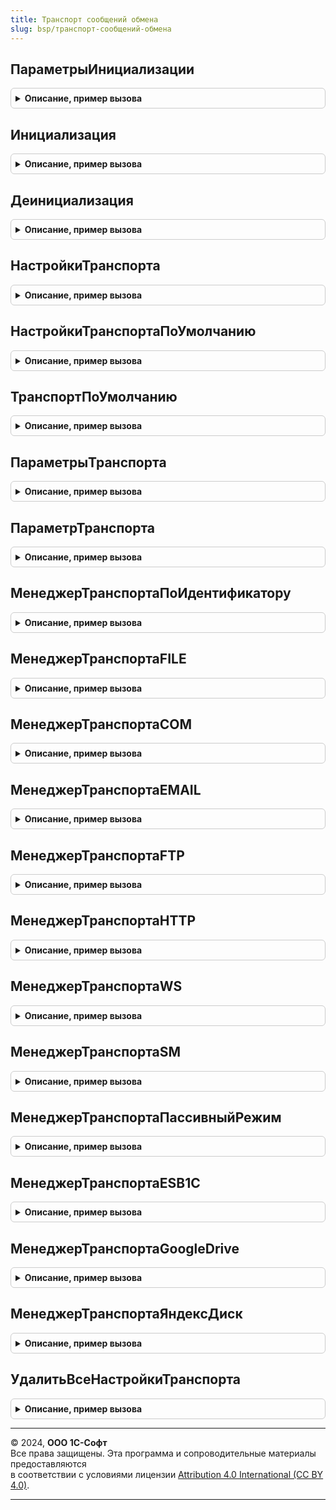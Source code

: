 ```yaml
---
title: Транспорт сообщений обмена
slug: bsp/транспорт-сообщений-обмена
---
```



## ПараметрыИнициализации
<details style="margin: 1em 0; padding: 0.5em; border: 1px solid #ccc; border-radius: 6px;">

<summary style="font-weight: bold; cursor: pointer;">Описание, пример вызова</summary>

```bsl

// Параметры инициализации.
//
// Параметры:
//  ИдентификаторТранспорта - Строка - идентифкатор транспорта
//
// Возвращаемое значение:
//  Структура:
//   * Корреспондент - ПланОбменаСсылка, Неопределено - ссылка на узел плана обмена
//   * ИмяПланаОбмена - Строка
//   * ИмяПланаОбменаКорреспондента - Строка
//   * ИдентификаторТранспорта - Строка
//   * НастройкиТранспорта - Структура - состав повторяет реквизиты обработки транспорта
//   * ДанныеАутентификации - Структура - состав повторяет реквизиты обработки транспорта,
//   но только данные аутентификации, например: Пароль, ИмяПользоватля
//
Функция ПараметрыИнициализации(ИдентификаторТранспорта = "") Экспорт
```

Пример вызова
```bsl
Результат = ТранспортСообщенийОбмена.ПараметрыИнициализации(ИдентификаторТранспорта);
```
</details>

## Инициализация
<details style="margin: 1em 0; padding: 0.5em; border: 1px solid #ccc; border-radius: 6px;">

<summary style="font-weight: bold; cursor: pointer;">Описание, пример вызова</summary>

```bsl

// Инициализация обарботки транспорта.
//
// Параметры:
//  ПараметрыИнициализации - Структура:
//   * Корреспондент - ПланОбменаСсылка - ссылка на узел плана обмена. Если значение задано,
//   то будут заполнены настройки транспорта (реквизиты обработки).
//   * ИмяПланаОбмена - Строка
//   * ИмяПланаОбменаКорреспондента - Строка
//   * ИдентификаторТранспорта - Строка - доступный индентфикатор транспорта.
//   Доступные идентфикаторы см. ДоступныеТипыТранспорта
//   * НастройкиТранспорта - Структура - состав повторяет реквизиты обработки транспорта,
//   * ДанныеАутентификации - Структура - состав повторяет реквизиты обработки транспорта,
//   но только данные аутентификации, например: Пароль, ИмяПользоватля
//
// Возвращаемое значение:
//   ОбработкаОбъект.ТранспортСообщенийОбменаCOM,
//   ОбработкаОбъект.ТранспортСообщенийОбменаEMAIL,
//   ОбработкаОбъект.ТранспортСообщенийОбменаESB1C,
//   ОбработкаОбъект.ТранспортСообщенийОбменаFILE,
//   ОбработкаОбъект.ТранспортСообщенийОбменаFTP,
//   ОбработкаОбъект.ТранспортСообщенийОбменаGoogleDrive,
//   ОбработкаОбъект.ТранспортСообщенийОбменаHTTP,
//   ОбработкаОбъект.ТранспортСообщенийОбменаSM,
//   ОбработкаОбъект.ТранспортСообщенийОбменаWS,
//   ОбработкаОбъект.ТранспортСообщенийОбменаПассивныйРежим,
//   ОбработкаОбъект.ТранспортСообщенийОбменаЯндексДиск - обработка заданного типа транспорта с заполненными параметрами.
//    При инициализации создатся ВременныйКаталог, задается временное имя файла СообщениеОбмена,
//    а так же шаблоны имен файлов (ШаблоныИменДляПолученияСообщения) для получения
//
Функция Инициализация(ПараметрыИнициализации) Экспорт
```

Пример вызова
```bsl
Результат = ТранспортСообщенийОбмена.Инициализация(ПараметрыИнициализации) 
```
</details>

## Деинициализация
<details style="margin: 1em 0; padding: 0.5em; border: 1px solid #ccc; border-radius: 6px;">

<summary style="font-weight: bold; cursor: pointer;">Описание, пример вызова</summary>

```bsl

// Уничтожение обработки трансорта, удаление временного каталога обмена
//
// Параметры:
//  Транспорт - ОбработкаОбъект.ТранспортСообщенийОбменаCOM,
//            - ОбработкаОбъект.ТранспортСообщенийОбменаEMAIL,
//            - ОбработкаОбъект.ТранспортСообщенийОбменаESB1C,
//            - ОбработкаОбъект.ТранспортСообщенийОбменаFILE,
//            - ОбработкаОбъект.ТранспортСообщенийОбменаFTP,
//            - ОбработкаОбъект.ТранспортСообщенийОбменаGoogleDrive,
//            - ОбработкаОбъект.ТранспортСообщенийОбменаHTTP,
//            - ОбработкаОбъект.ТранспортСообщенийОбменаSM,
//            - ОбработкаОбъект.ТранспортСообщенийОбменаWS,
//            - ОбработкаОбъект.ТранспортСообщенийОбменаПассивныйРежим,
//            - ОбработкаОбъект.ТранспортСообщенийОбменаЯндексДиск - обработка транспорта сообщений обмена.
//
// Возвращаемое значение:
//  Булево - Истина при удачном выполнении, Ложь - при возникновении ошибки.
//
Функция Деинициализация(Транспорт) Экспорт
```

Пример вызова
```bsl
Результат = ТранспортСообщенийОбмена.Деинициализация(Транспорт) 
```
</details>

## НастройкиТранспорта
<details style="margin: 1em 0; padding: 0.5em; border: 1px solid #ccc; border-radius: 6px;">

<summary style="font-weight: bold; cursor: pointer;">Описание, пример вызова</summary>

```bsl

// Настройки транспорта.
//
// Параметры:
//  Корреспондент - ПланОбменаСсылка - корреспондент
//  ИдентификаторТранспорта - Строка - идентификатор транспорта
//
// Возвращаемое значение:
//  Структура - настройки транспорта (рекизиты обработки транспорта)
//
Функция НастройкиТранспорта(Корреспондент, ИдентификаторТранспорта) Экспорт
```

Пример вызова
```bsl
Результат = ТранспортСообщенийОбмена.НастройкиТранспорта(Корреспондент, ИдентификаторТранспорта) 
```
</details>

## НастройкиТранспортаПоУмолчанию
<details style="margin: 1em 0; padding: 0.5em; border: 1px solid #ccc; border-radius: 6px;">

<summary style="font-weight: bold; cursor: pointer;">Описание, пример вызова</summary>

```bsl

// Настройки транспорта по умолчанию.
//
// Параметры:
//  Корреспондент - ПланОбменаСсылка
//  ИдентификаторТранспорта - Строка - возвращает идентификатор транспорта заданный по умолчанию
//
// Возвращаемое значение:
//  Структура - настройки транспорта по умолчанию (рекизиты обработки транспорта)
//
Функция НастройкиТранспортаПоУмолчанию(Корреспондент, ИдентификаторТранспорта = "") Экспорт
```

Пример вызова
```bsl
Результат = ТранспортСообщенийОбмена.НастройкиТранспортаПоУмолчанию(Корреспондент, ИдентификаторТранспорта);
```
</details>

## ТранспортПоУмолчанию
<details style="margin: 1em 0; padding: 0.5em; border: 1px solid #ccc; border-radius: 6px;">

<summary style="font-weight: bold; cursor: pointer;">Описание, пример вызова</summary>

```bsl

// Транспорт по умолчанию.
//
// Параметры:
//  Корреспондент - ПланОбменаСсылка - корреспондент
//
// Возвращаемое значение:
//  Строка - идентфикатор транспорта
//
Функция ТранспортПоУмолчанию(Корреспондент) Экспорт
```

Пример вызова
```bsl
Результат = ТранспортСообщенийОбмена.ТранспортПоУмолчанию(Корреспондент) 
```
</details>

## ПараметрыТранспорта
<details style="margin: 1em 0; padding: 0.5em; border: 1px solid #ccc; border-radius: 6px;">

<summary style="font-weight: bold; cursor: pointer;">Описание, пример вызова</summary>

```bsl

// Параметры транспорта (обработки транспорта).
//
// Параметры:
//  ИдентификаторТранспорта - Строка - идентификатор транспорта
//
// Возвращаемое значение:
//   Неопределено, Структура - см. СтруктураПараметровТранспорта
//
Функция ПараметрыТранспорта(Знач ИдентификаторТранспорта) Экспорт
```

Пример вызова
```bsl
Результат = ТранспортСообщенийОбмена.ПараметрыТранспорта(ИдентификаторТранспорта) 
```
</details>

## ПараметрТранспорта
<details style="margin: 1em 0; padding: 0.5em; border: 1px solid #ccc; border-radius: 6px;">

<summary style="font-weight: bold; cursor: pointer;">Описание, пример вызова</summary>

```bsl

// Параметр транспорта (обработки транспорта).
//
// Параметры:
//  ИдентификаторТранспорта - Строка - идентификатор транспорта
//  ИмяПараметра - Строка - имя параметра транспорта. Список параметров см. СтруктураПараметровТранспорта
//
// Возвращаемое значение:
//  Произвольный
//
Функция ПараметрТранспорта(Знач ИдентификаторТранспорта, ИмяПараметра) Экспорт
```

Пример вызова
```bsl
Результат = ТранспортСообщенийОбмена.ПараметрТранспорта(ИдентификаторТранспорта, ИмяПараметра) 
```
</details>

## МенеджерТранспортаПоИдентификатору
<details style="margin: 1em 0; padding: 0.5em; border: 1px solid #ccc; border-radius: 6px;">

<summary style="font-weight: bold; cursor: pointer;">Описание, пример вызова</summary>

```bsl

// Возвращает обработку транспорта по ее идентификатору.
//
// Параметры:
//  ИдентификаторТранспорта - Строка - идентификатор транспорта
//
// Возвращаемое значение:
//  Произвольный - менеджер обработки транспорта
//
Функция МенеджерТранспортаПоИдентификатору(ИдентификаторТранспорта) Экспорт
```

Пример вызова
```bsl
Результат = ТранспортСообщенийОбмена.МенеджерТранспортаПоИдентификатору(ИдентификаторТранспорта) 
```
</details>

## МенеджерТранспортаFILE
<details style="margin: 1em 0; padding: 0.5em; border: 1px solid #ccc; border-radius: 6px;">

<summary style="font-weight: bold; cursor: pointer;">Описание, пример вызова</summary>

```bsl

// Возвращает менеджер обработки транспорта FILE.
//
// Возвращаемое значение:
//  ОбработкаМенеджер.ТранспортСообщенийОбменаFILE
//
Функция МенеджерТранспортаFILE() Экспорт
```

Пример вызова
```bsl
Результат = ТранспортСообщенийОбмена.МенеджерТранспортаFILE() 
```
</details>

## МенеджерТранспортаCOM
<details style="margin: 1em 0; padding: 0.5em; border: 1px solid #ccc; border-radius: 6px;">

<summary style="font-weight: bold; cursor: pointer;">Описание, пример вызова</summary>

```bsl

// Возвращает менеджер обработки транспорта COM.
//
// Возвращаемое значение:
//  ОбработкаМенеджер.ТранспортСообщенийОбменаCOM
//
Функция МенеджерТранспортаCOM() Экспорт
```

Пример вызова
```bsl
Результат = ТранспортСообщенийОбмена.МенеджерТранспортаCOM() 
```
</details>

## МенеджерТранспортаEMAIL
<details style="margin: 1em 0; padding: 0.5em; border: 1px solid #ccc; border-radius: 6px;">

<summary style="font-weight: bold; cursor: pointer;">Описание, пример вызова</summary>

```bsl

// Возвращает менеджер обработки транспорта EMAIL.
//
// Возвращаемое значение:
//  ОбработкаМенеджер.ТранспортСообщенийОбменаEMAIL
//
Функция МенеджерТранспортаEMAIL() Экспорт
```

Пример вызова
```bsl
Результат = ТранспортСообщенийОбмена.МенеджерТранспортаEMAIL() 
```
</details>

## МенеджерТранспортаFTP
<details style="margin: 1em 0; padding: 0.5em; border: 1px solid #ccc; border-radius: 6px;">

<summary style="font-weight: bold; cursor: pointer;">Описание, пример вызова</summary>

```bsl

// Возвращает менеджер обработки транспорта FTP.
//
// Возвращаемое значение:
//  ОбработкаМенеджер.ТранспортСообщенийОбменаFTP
//
Функция МенеджерТранспортаFTP() Экспорт
```

Пример вызова
```bsl
Результат = ТранспортСообщенийОбмена.МенеджерТранспортаFTP() 
```
</details>

## МенеджерТранспортаHTTP
<details style="margin: 1em 0; padding: 0.5em; border: 1px solid #ccc; border-radius: 6px;">

<summary style="font-weight: bold; cursor: pointer;">Описание, пример вызова</summary>

```bsl

// Возвращает менеджер обработки транспорта HTTP.
//
// Возвращаемое значение:
//  ОбработкаМенеджер.ТранспортСообщенийОбменаHTTP
//
Функция МенеджерТранспортаHTTP() Экспорт
```

Пример вызова
```bsl
Результат = ТранспортСообщенийОбмена.МенеджерТранспортаHTTP() 
```
</details>

## МенеджерТранспортаWS
<details style="margin: 1em 0; padding: 0.5em; border: 1px solid #ccc; border-radius: 6px;">

<summary style="font-weight: bold; cursor: pointer;">Описание, пример вызова</summary>

```bsl

// Возвращает менеджер обработки транспорта WS.
//
// Возвращаемое значение:
//  ОбработкаМенеджер.ТранспортСообщенийОбменаWS
//
Функция МенеджерТранспортаWS() Экспорт
```

Пример вызова
```bsl
Результат = ТранспортСообщенийОбмена.МенеджерТранспортаWS() 
```
</details>

## МенеджерТранспортаSM
<details style="margin: 1em 0; padding: 0.5em; border: 1px solid #ccc; border-radius: 6px;">

<summary style="font-weight: bold; cursor: pointer;">Описание, пример вызова</summary>

```bsl

// Возвращает менеджер обработки транспорта SM.
//
// Возвращаемое значение:
//  ОбработкаМенеджер.ТранспортСообщенийОбменаSM
//
Функция МенеджерТранспортаSM() Экспорт
```

Пример вызова
```bsl
Результат = ТранспортСообщенийОбмена.МенеджерТранспортаSM() 
```
</details>

## МенеджерТранспортаПассивныйРежим
<details style="margin: 1em 0; padding: 0.5em; border: 1px solid #ccc; border-radius: 6px;">

<summary style="font-weight: bold; cursor: pointer;">Описание, пример вызова</summary>

```bsl

// Возвращает менеджер обработки транспорта ПассивныйРежим.
//
// Возвращаемое значение:
//  ОбработкаМенеджер.ТранспортСообщенийОбменаПассивныйРежим
//
Функция МенеджерТранспортаПассивныйРежим() Экспорт
```

Пример вызова
```bsl
Результат = ТранспортСообщенийОбмена.МенеджерТранспортаПассивныйРежим() 
```
</details>

## МенеджерТранспортаESB1C
<details style="margin: 1em 0; padding: 0.5em; border: 1px solid #ccc; border-radius: 6px;">

<summary style="font-weight: bold; cursor: pointer;">Описание, пример вызова</summary>

```bsl

// Возвращает менеджер обработки транспорта ESB1C.
//
// Возвращаемое значение:
//  ОбработкаМенеджер.ТранспортСообщенийОбменаESB1C
//
Функция МенеджерТранспортаESB1C() Экспорт
```

Пример вызова
```bsl
Результат = ТранспортСообщенийОбмена.МенеджерТранспортаESB1C() 
```
</details>

## МенеджерТранспортаGoogleDrive
<details style="margin: 1em 0; padding: 0.5em; border: 1px solid #ccc; border-radius: 6px;">

<summary style="font-weight: bold; cursor: pointer;">Описание, пример вызова</summary>

```bsl

// Возвращает менеджер обработки транспорта GoogleDrive.
//
// Возвращаемое значение:
//  ОбработкаМенеджер.ТранспортСообщенийОбменаGoogleDrive
//
Функция МенеджерТранспортаGoogleDrive() Экспорт
```

Пример вызова
```bsl
Результат = ТранспортСообщенийОбмена.МенеджерТранспортаGoogleDrive() 
```
</details>

## МенеджерТранспортаЯндексДиск
<details style="margin: 1em 0; padding: 0.5em; border: 1px solid #ccc; border-radius: 6px;">

<summary style="font-weight: bold; cursor: pointer;">Описание, пример вызова</summary>

```bsl

// Возвращает менеджер обработки транспорта ЯндексДиск.
//
// Возвращаемое значение:
//  ОбработкаМенеджер.ТранспортСообщенийОбменаЯндексДиск
//
Функция МенеджерТранспортаЯндексДиск() Экспорт
```

Пример вызова
```bsl
Результат = ТранспортСообщенийОбмена.МенеджерТранспортаЯндексДиск() 
```
</details>

## УдалитьВсеНастройкиТранспорта
<details style="margin: 1em 0; padding: 0.5em; border: 1px solid #ccc; border-radius: 6px;">

<summary style="font-weight: bold; cursor: pointer;">Описание, пример вызова</summary>

```bsl

// Удалить все настройки транспорта.
//
// Параметры:
//  Корреспондент - ПланОбменаСсылка - удаляемый узел плана обмена
//
Процедура УдалитьВсеНастройкиТранспорта(Корреспондент) Экспорт
```

Пример вызова
```bsl
ТранспортСообщенийОбмена.УдалитьВсеНастройкиТранспорта(Корреспондент) 
```
</details>

---

© 2024, **ООО 1С-Софт**  
Все права защищены. Эта программа и сопроводительные материалы предоставляются  
в соответствии с условиями лицензии [Attribution 4.0 International (CC BY 4.0)](https://creativecommons.org/licenses/by/4.0/legalcode).

---
